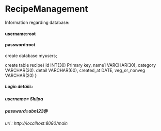 # RecipeManagement

Information regarding database:

#### username:root
#### password:root
create database myusers;

create table recipe{
id INT(30) Primary key,
name1 VARCHAR(30),
category VARCHAR(30).
detail VARCHAR(60),
created_at DATE,
veg_or_nonveg VARCHAR(20)
}

##### Login details:

##### username= Shilpa  
##### password=abn123@


###### url : http://localhost:8080/main
